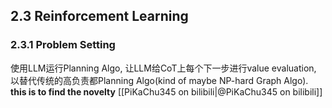 ## 2.3 Reinforcement Learning

### 2.3.1 Problem Setting 

使用LLM运行Planning Algo, 让LLM给CoT上每个下一步进行value evaluation, 以替代传统的高负责都Planning Algo(kind of maybe NP-hard Graph Algo). 
**this is to find the novelty** [[PiKaChu345 on bilibili|@PiKaChu345 on bilibili]]
